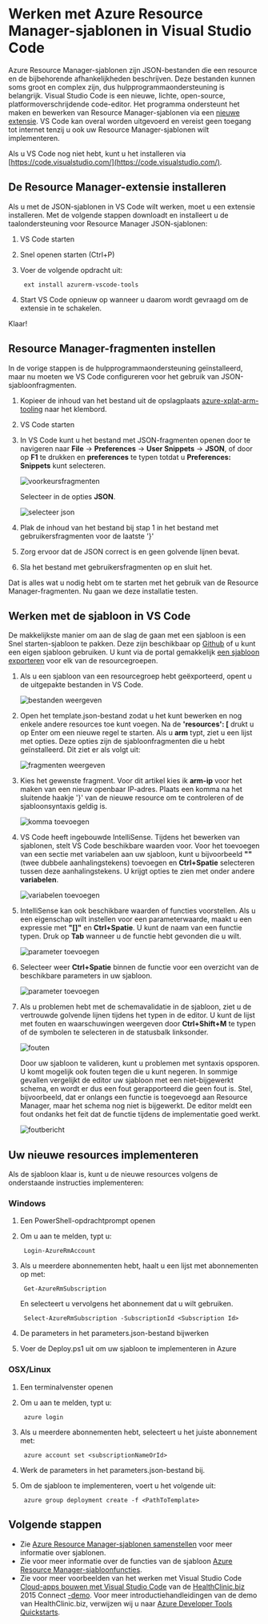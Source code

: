 <properties
   pageTitle="VS Code gebruiken met Resource Manager-sjablonen | Microsoft Azure"
   description="Laat zien hoe u Visual Studio Code instelt voor het maken van Azure Resource Manager-sjablonen."
   services="azure-resource-manager"
   documentationCenter="na"
   authors="cmatskas"
   manager="timlt"
   editor="tysonn"/>

<tags
   ms.service="azure-resource-manager"
   ms.devlang="na"
   ms.topic="get-started-article"
   ms.tgt_pltfrm="na"
   ms.workload="na"
   ms.date="09/26/2016"
   ms.author="chmatsk;tomfitz"/>


# Werken met Azure Resource Manager-sjablonen in Visual Studio Code

Azure Resource Manager-sjablonen zijn JSON-bestanden die een resource en de bijbehorende afhankelijkheden beschrijven. Deze bestanden kunnen soms groot en complex zijn, dus hulpprogrammaondersteuning is belangrijk. Visual Studio Code is een nieuwe, lichte, open-source, platformoverschrijdende code-editor. Het programma ondersteunt het maken en bewerken van Resource Manager-sjablonen via een [nieuwe extensie](https://marketplace.visualstudio.com/items?itemName=msazurermtools.azurerm-vscode-tools). VS Code kan overal worden uitgevoerd en vereist geen toegang tot internet tenzij u ook uw Resource Manager-sjablonen wilt implementeren.

Als u VS Code nog niet hebt, kunt u het installeren via [https://code.visualstudio.com/](https://code.visualstudio.com/).

## De Resource Manager-extensie installeren

Als u met de JSON-sjablonen in VS Code wilt werken, moet u een extensie installeren. Met de volgende stappen downloadt en installeert u de taalondersteuning voor Resource Manager JSON-sjablonen:

1. VS Code starten 
2. Snel openen starten (Ctrl+P) 
3. Voer de volgende opdracht uit: 

        ext install azurerm-vscode-tools

4. Start VS Code opnieuw op wanneer u daarom wordt gevraagd om de extensie in te schakelen. 

 Klaar!

## Resource Manager-fragmenten instellen

In de vorige stappen is de hulpprogrammaondersteuning geïnstalleerd, maar nu moeten we VS Code configureren voor het gebruik van JSON-sjabloonfragmenten.

1. Kopieer de inhoud van het bestand uit de opslagplaats [azure-xplat-arm-tooling](https://raw.githubusercontent.com/Azure/azure-xplat-arm-tooling/master/VSCode/armsnippets.json) naar het klembord.
2. VS Code starten 
3. In VS Code kunt u het bestand met JSON-fragmenten openen door te navigeren naar **File** -> **Preferences** -> **User Snippets** -> **JSON**, of door op **F1** te drukken en **preferences** te typen totdat u **Preferences: Snippets** kunt selecteren.

    ![voorkeursfragmenten](./media/resource-manager-vs-code/preferences-snippets.png)

    Selecteer in de opties **JSON**.

    ![selecteer json](./media/resource-manager-vs-code/select-json.png)

4. Plak de inhoud van het bestand bij stap 1 in het bestand met gebruikersfragmenten voor de laatste '}' 
5. Zorg ervoor dat de JSON correct is en geen golvende lijnen bevat. 
6. Sla het bestand met gebruikersfragmenten op en sluit het.

Dat is alles wat u nodig hebt om te starten met het gebruik van de Resource Manager-fragmenten. Nu gaan we deze installatie testen.

## Werken met de sjabloon in VS Code

De makkelijkste manier om aan de slag de gaan met een sjabloon is een Snel starten-sjabloon te pakken. Deze zijn beschikbaar op [Github](https://github.com/Azure/azure-quickstart-templates) of u kunt een eigen sjabloon gebruiken. U kunt via de portal gemakkelijk [een sjabloon exporteren](resource-manager-export-template.md) voor elk van de resourcegroepen. 

1. Als u een sjabloon van een resourcegroep hebt geëxporteerd, opent u de uitgepakte bestanden in VS Code.

    ![bestanden weergeven](./media/resource-manager-vs-code/show-files.png)

2. Open het template.json-bestand zodat u het kunt bewerken en nog enkele andere resources toe kunt voegen. Na de **'resources': [** drukt u op Enter om een nieuwe regel te starten. Als u **arm** typt, ziet u een lijst met opties. Deze opties zijn de sjabloonfragmenten die u hebt geïnstalleerd. Dit ziet er als volgt uit: 

    ![fragmenten weergeven](./media/resource-manager-vs-code/type-snippets.png)

3. Kies het gewenste fragment. Voor dit artikel kies ik **arm-ip** voor het maken van een nieuw openbaar IP-adres. Plaats een komma na het sluitende haakje '}' van de nieuwe resource om te controleren of de sjabloonsyntaxis geldig is.

     ![komma toevoegen](./media/resource-manager-vs-code/add-comma.png)

4. VS Code heeft ingebouwde IntelliSense. Tijdens het bewerken van sjablonen, stelt VS Code beschikbare waarden voor. Voor het toevoegen van een sectie met variabelen aan uw sjabloon, kunt u bijvoorbeeld **""** (twee dubbele aanhalingstekens) toevoegen en **Ctrl+Spatie** selecteren tussen deze aanhalingstekens. U krijgt opties te zien met onder andere **variabelen**.

    ![variabelen toevoegen](./media/resource-manager-vs-code/add-variables.png)

5. IntelliSense kan ook beschikbare waarden of functies voorstellen. Als u een eigenschap wilt instellen voor een parameterwaarde, maakt u een expressie met **"[]"** en **Ctrl+Spatie**. U kunt de naam van een functie typen. Druk op **Tab** wanneer u de functie hebt gevonden die u wilt.

    ![parameter toevoegen](./media/resource-manager-vs-code/select-parameters.png)

6. Selecteer weer **Ctrl+Spatie** binnen de functie voor een overzicht van de beschikbare parameters in uw sjabloon.

    ![parameter toevoegen](./media/resource-manager-vs-code/select-avail-parameters.png)

7. Als u problemen hebt met de schemavalidatie in de sjabloon, ziet u de vertrouwde golvende lijnen tijdens het typen in de editor. U kunt de lijst met fouten en waarschuwingen weergeven door **Ctrl+Shift+M** te typen of de symbolen te selecteren in de statusbalk linksonder.

    ![fouten](./media/resource-manager-vs-code/errors.png)

    Door uw sjabloon te valideren, kunt u problemen met syntaxis opsporen. U komt mogelijk ook fouten tegen die u kunt negeren. In sommige gevallen vergelijkt de editor uw sjabloon met een niet-bijgewerkt schema, en wordt er dus een fout gerapporteerd die geen fout is. Stel, bijvoorbeeld, dat er onlangs een functie is toegevoegd aan Resource Manager, maar het schema nog niet is bijgewerkt. De editor meldt een fout ondanks het feit dat de functie tijdens de implementatie goed werkt.

    ![foutbericht](./media/resource-manager-vs-code/unrecognized-function.png)

## Uw nieuwe resources implementeren

Als de sjabloon klaar is, kunt u de nieuwe resources volgens de onderstaande instructies implementeren: 

### Windows

1. Een PowerShell-opdrachtprompt openen 
2. Om u aan te melden, typt u: 

        Login-AzureRmAccount 

3. Als u meerdere abonnementen hebt, haalt u een lijst met abonnementen op met:

        Get-AzureRmSubscription

    En selecteert u vervolgens het abonnement dat u wilt gebruiken.
   
        Select-AzureRmSubscription -SubscriptionId <Subscription Id>

4. De parameters in het parameters.json-bestand bijwerken
5. Voer de Deploy.ps1 uit om uw sjabloon te implementeren in Azure

### OSX/Linux

1. Een terminalvenster openen 
2. Om u aan te melden, typt u:

        azure login 

3. Als u meerdere abonnementen hebt, selecteert u het juiste abonnement met:

        azure account set <subscriptionNameOrId> 

4. Werk de parameters in het parameters.json-bestand bij.
5. Om de sjabloon te implementeren, voert u het volgende uit:

        azure group deployment create -f <PathToTemplate> 

## Volgende stappen

- Zie [Azure Resource Manager-sjablonen samenstellen](resource-group-authoring-templates.md) voor meer informatie over sjablonen.
- Zie voor meer informatie over de functies van de sjabloon [Azure Resource Manager-sjabloonfuncties](resource-group-template-functions.md).
- Zie voor meer voorbeelden van het werken met Visual Studio Code [Cloud-apps bouwen met Visual Studio Code](https://github.com/Microsoft/HealthClinic.biz/wiki/Build-cloud-apps-with-Visual-Studio-Code) van de [HealthClinic.biz](https://github.com/Microsoft/HealthClinic.biz) 2015 Connect [-demo](https://blogs.msdn.microsoft.com/visualstudio/2015/12/08/connectdemos-2015-healthclinic-biz/). Voor meer introductiehandleidingen van de demo van HealthClinic.biz, verwijzen wij u naar [Azure Developer Tools Quickstarts](https://github.com/Microsoft/HealthClinic.biz/wiki/Azure-Developer-Tools-Quickstarts).



<!--HONumber=Sep16_HO4-->


